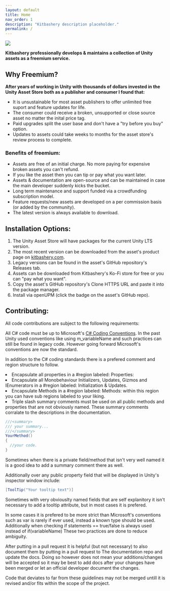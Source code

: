 ```yaml
---
layout: default
title: Home
nav_order: 1
description: "Kitbashery description placeholder."
permalink: /
---
```

![](https://kitbashery.com/assets/images/kitbashery-github-banner.jpg)

<b>Kitbashery professionally develops & maintains a collection of Unity assets as a freemium service.</b>

## Why Freemium?

<p>
<b>After years of working in Unity with thousands of dollars invested
in the Unity Asset Store both as a publisher and consumer I found that:</b>
</p>
<ul>
<li>It is unsustainable for most asset publishers to offer unlimited free suport and feature updates for life.</li>
<li>The consumer could receive a broken, unsupported or close source asset no matter the inital price tag.</li>
<li>Paid upgrades split the user base and don't have a "try before you buy" option.</li>
<li>Updates to assets could take weeks to months for the asset store's review process to complete.</li>
</ul>

### Benefits of freemium:

<ul>
<li>Assets are free of an initial charge. No more paying for expensive broken assets you can't refund.</li>
<li>If you like the asset then you can tip or pay what you want later.</li>
<li>Assets & documentation are open-source and can be maintained in case the main developer suddenly kicks the bucket.</li>
<li>Long term maintenance and support funded via a crowdfunding subscription model.</li>
<li>Feature requests/new assets are developed on a per commission basis (or added by the community).</li>
<li>The latest version is always available to download.</li>
</ul>

## Installation Options:
<ol>
<li>The Unity Asset Store will have packages for the current Unity LTS version.</li>
<li>The most recent version can be downloaded from the asset's product page on <a href="https://kitbashery.com/">kitbashery.com</a>.</li>
<li>Legacy versions can be found in the asset's GitHub repository's Releases tab.</li>
<li>Assets can be downloaded from Kitbashery's Ko-Fi store for free or you can "pay what you want".</li>
<li>Copy the asset's GitHub repository's Clone HTTPS URL and paste it into the package manager.</li>
<li>Install via openUPM (click the badge on the asset's GitHub repo).</li>
</ol>

## Contributing:
All code contributions are subject to the following requirements:

<p>
All C# code must be up to Microsoft's <a href="https://docs.microsoft.com/en-us/dotnet/csharp/fundamentals/coding-style/coding-conventions">C# Coding Conventions</a>. In the past Unity used conventions like using m_variableName and such practices can still be found in legacy code. However going forward Microsoft's conventions are now the standard.
</p>

In addition to the C# coding standards there is a prefered comment and region structure to follow.

<li>Encapsulate all properties in a #region labeled: Properties:</li>
<li>Encapsulate all Monobehaviour Initializers, Updates, Gizmos and IEnumerators in a #region labeled: Initialization & Updates.</li>
<li>Encapsulate Methods in a #region labeled: Methods: within this region you can have sub regions labeled to your liking.</li>
<li>Triple slash summary comments must be used on all public methods and properties that are not obviously named. These summary comments corralate to the descriptions in the documentation.</li>


```csharp
///<summary>
/// your summary...
///</summary>
YourMethod()
{
  //your code.
}
```
Sometimes when there is a private field/method that isn't very well named it is a good idea to add a summary comment there as well.

Additionally over any public property field that will be displayed in Unity's inspector window include:


```csharp 
[ToolTip("Your tooltip text")]
```

Sometimes with very obviouslty named fields that are self explanitory it isn't necessary to add a tooltip attribute, but in most cases it is prefered.

In some cases it is prefered to be more strict than Microsoft's conventions such as var is rarely if ever used, instead a known type should be used. Additionally when checking if statements == true/false is always used instead of if(variableName) These two practices are done to reduce ambiguity.

After putting in a pull request it is helpful (but not necessary) to also document them by putting in a pull request to The documentation repo and update the docs. Doing so however does not mean your additions/changes will be accepted so it may be best to add docs after your changes have been merged or let an official developer document the changes.

Code that deviates to far from these guidelines may not be merged untill it is revised and/or fits within the scope of the project.
